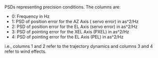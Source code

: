 PSDs representing precision conditions. The columns are:


* 0: Frequency in Hz
* 1: PSD of position error for the AZ Axis ( servo error) in as^2/Hz
* 2: PSD of position error for the EL Axis (servo error) in as^2/Hz
* 3: PSD of pointing error for the XEL Axis (PXEL) in as^2/Hz
* 4: PSD of pointing error for the EL Axis (PEL) in as^2/Hz

i.e., columns 1 and 2 refer to the trajectory dynamics and columns 3 and 4 refer to wind effects.

